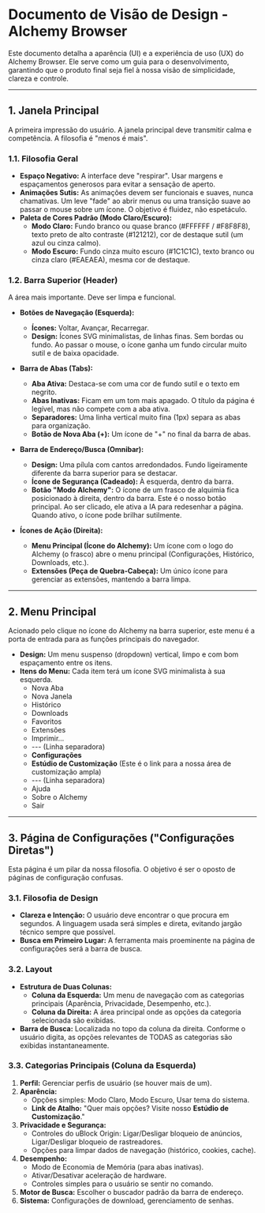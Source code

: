 # Documento de Visão de Design - Alchemy Browser

Este documento detalha a aparência (UI) e a experiência de uso (UX) do Alchemy Browser. Ele serve como um guia para o desenvolvimento, garantindo que o produto final seja fiel à nossa visão de simplicidade, clareza e controle.

---

## 1. Janela Principal

A primeira impressão do usuário. A janela principal deve transmitir calma e competência. A filosofia é "menos é mais".

### 1.1. Filosofia Geral

*   **Espaço Negativo:** A interface deve "respirar". Usar margens e espaçamentos generosos para evitar a sensação de aperto.
*   **Animações Sutis:** As animações devem ser funcionais e suaves, nunca chamativas. Um leve "fade" ao abrir menus ou uma transição suave ao passar o mouse sobre um ícone. O objetivo é fluidez, não espetáculo.
*   **Paleta de Cores Padrão (Modo Claro/Escuro):**
    *   **Modo Claro:** Fundo branco ou quase branco (#FFFFFF / #F8F8F8), texto preto de alto contraste (#121212), cor de destaque sutil (um azul ou cinza calmo).
    *   **Modo Escuro:** Fundo cinza muito escuro (#1C1C1C), texto branco ou cinza claro (#EAEAEA), mesma cor de destaque.

### 1.2. Barra Superior (Header)

A área mais importante. Deve ser limpa e funcional.

*   **Botões de Navegação (Esquerda):**
    *   **Ícones:** Voltar, Avançar, Recarregar.
    *   **Design:** Ícones SVG minimalistas, de linhas finas. Sem bordas ou fundo. Ao passar o mouse, o ícone ganha um fundo circular muito sutil e de baixa opacidade.

*   **Barra de Abas (Tabs):**
    *   **Aba Ativa:** Destaca-se com uma cor de fundo sutil e o texto em negrito.
    *   **Abas Inativas:** Ficam em um tom mais apagado. O título da página é legível, mas não compete com a aba ativa.
    *   **Separadores:** Uma linha vertical muito fina (1px) separa as abas para organização.
    *   **Botão de Nova Aba (+):** Um ícone de "+" no final da barra de abas.

*   **Barra de Endereço/Busca (Omnibar):**
    *   **Design:** Uma pílula com cantos arredondados. Fundo ligeiramente diferente da barra superior para se destacar.
    *   **Ícone de Segurança (Cadeado):** À esquerda, dentro da barra.
    *   **Botão "Modo Alchemy":** O ícone de um frasco de alquimia fica posicionado à direita, dentro da barra. Este é o nosso botão principal. Ao ser clicado, ele ativa a IA para redesenhar a página. Quando ativo, o ícone pode brilhar sutilmente.

*   **Ícones de Ação (Direita):**
    *   **Menu Principal (Ícone do Alchemy):** Um ícone com o logo do Alchemy (o frasco) abre o menu principal (Configurações, Histórico, Downloads, etc.).
    *   **Extensões (Peça de Quebra-Cabeça):** Um único ícone para gerenciar as extensões, mantendo a barra limpa.

---

## 2. Menu Principal

Acionado pelo clique no ícone do Alchemy na barra superior, este menu é a porta de entrada para as funções principais do navegador.

*   **Design:** Um menu suspenso (dropdown) vertical, limpo e com bom espaçamento entre os itens.
*   **Itens do Menu:** Cada item terá um ícone SVG minimalista à sua esquerda.
    *   Nova Aba
    *   Nova Janela
    *   Histórico
    *   Downloads
    *   Favoritos
    *   Extensões
    *   Imprimir...
    *   --- (Linha separadora)
    *   **Configurações**
    *   **Estúdio de Customização** (Este é o link para a nossa área de customização ampla)
    *   --- (Linha separadora)
    *   Ajuda
    *   Sobre o Alchemy
    *   Sair

---

## 3. Página de Configurações ("Configurações Diretas")

Esta página é um pilar da nossa filosofia. O objetivo é ser o oposto de páginas de configuração confusas.

### 3.1. Filosofia de Design

*   **Clareza e Intenção:** O usuário deve encontrar o que procura em segundos. A linguagem usada será simples e direta, evitando jargão técnico sempre que possível.
*   **Busca em Primeiro Lugar:** A ferramenta mais proeminente na página de configurações será a barra de busca.

### 3.2. Layout

*   **Estrutura de Duas Colunas:**
    *   **Coluna da Esquerda:** Um menu de navegação com as categorias principais (Aparência, Privacidade, Desempenho, etc.).
    *   **Coluna da Direita:** A área principal onde as opções da categoria selecionada são exibidas.
*   **Barra de Busca:** Localizada no topo da coluna da direita. Conforme o usuário digita, as opções relevantes de TODAS as categorias são exibidas instantaneamente.

### 3.3. Categorias Principais (Coluna da Esquerda)

1.  **Perfil:** Gerenciar perfis de usuário (se houver mais de um).
2.  **Aparência:**
    *   Opções simples: Modo Claro, Modo Escuro, Usar tema do sistema.
    *   **Link de Atalho:** "Quer mais opções? Visite nosso **Estúdio de Customização**."
3.  **Privacidade e Segurança:**
    *   Controles do uBlock Origin: Ligar/Desligar bloqueio de anúncios, Ligar/Desligar bloqueio de rastreadores.
    *   Opções para limpar dados de navegação (histórico, cookies, cache).
4.  **Desempenho:**
    *   Modo de Economia de Memória (para abas inativas).
    *   Ativar/Desativar aceleração de hardware.
    *   Controles simples para o usuário se sentir no comando.
5.  **Motor de Busca:** Escolher o buscador padrão da barra de endereço.
6.  **Sistema:** Configurações de download, gerenciamento de senhas.

